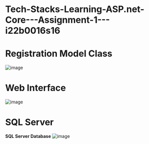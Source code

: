 # Tech-Stacks-Learning-ASP.net-Core---Assignment-1---i22b0016s16

# **Registration Model Class**
![image](https://user-images.githubusercontent.com/67813593/222447757-ddfec84f-e1af-4b66-b21a-f1bc6843d7bd.png)

# **Web Interface**
![image](https://user-images.githubusercontent.com/67813593/222375228-595626a1-31b9-46c2-9775-7b9ddfaa18da.png)

# **SQL Server**
**SQL Server Database**
![image](https://user-images.githubusercontent.com/67813593/222375794-d3aa9785-7ccd-4f7e-858f-db22ddf221af.png)

